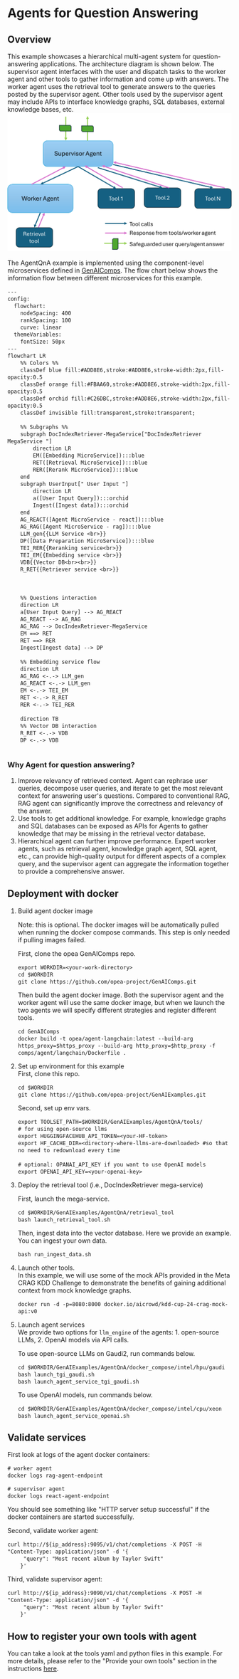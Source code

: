 # Agents for Question Answering

## Overview

This example showcases a hierarchical multi-agent system for question-answering applications. The architecture diagram is shown below. The supervisor agent interfaces with the user and dispatch tasks to the worker agent and other tools to gather information and come up with answers. The worker agent uses the retrieval tool to generate answers to the queries posted by the supervisor agent. Other tools used by the supervisor agent may include APIs to interface knowledge graphs, SQL databases, external knowledge bases, etc.
![Architecture Overview](assets/agent_qna_arch.png)

The AgentQnA example is implemented using the component-level microservices defined in [GenAIComps](https://github.com/opea-project/GenAIComps). The flow chart below shows the information flow between different microservices for this example.

```mermaid
---
config:
  flowchart:
    nodeSpacing: 400
    rankSpacing: 100
    curve: linear
  themeVariables:
    fontSize: 50px
---
flowchart LR
    %% Colors %%
    classDef blue fill:#ADD8E6,stroke:#ADD8E6,stroke-width:2px,fill-opacity:0.5
    classDef orange fill:#FBAA60,stroke:#ADD8E6,stroke-width:2px,fill-opacity:0.5
    classDef orchid fill:#C26DBC,stroke:#ADD8E6,stroke-width:2px,fill-opacity:0.5
    classDef invisible fill:transparent,stroke:transparent;

    %% Subgraphs %%
    subgraph DocIndexRetriever-MegaService["DocIndexRetriever MegaService "]
        direction LR
        EM([Embedding MicroService]):::blue
        RET([Retrieval MicroService]):::blue
        RER([Rerank MicroService]):::blue
    end
    subgraph UserInput[" User Input "]
        direction LR
        a([User Input Query]):::orchid
        Ingest([Ingest data]):::orchid
    end
    AG_REACT([Agent MicroService - react]):::blue
    AG_RAG([Agent MicroService - rag]):::blue
    LLM_gen{{LLM Service <br>}}
    DP([Data Preparation MicroService]):::blue
    TEI_RER{{Reranking service<br>}}
    TEI_EM{{Embedding service <br>}}
    VDB{{Vector DB<br><br>}}
    R_RET{{Retriever service <br>}}



    %% Questions interaction
    direction LR
    a[User Input Query] --> AG_REACT
    AG_REACT --> AG_RAG
    AG_RAG --> DocIndexRetriever-MegaService
    EM ==> RET
    RET ==> RER
    Ingest[Ingest data] --> DP

    %% Embedding service flow
    direction LR
    AG_RAG <-.-> LLM_gen
    AG_REACT <-.-> LLM_gen
    EM <-.-> TEI_EM
    RET <-.-> R_RET
    RER <-.-> TEI_RER

    direction TB
    %% Vector DB interaction
    R_RET <-.-> VDB
    DP <-.-> VDB


```

### Why Agent for question answering?

1. Improve relevancy of retrieved context.
   Agent can rephrase user queries, decompose user queries, and iterate to get the most relevant context for answering user's questions. Compared to conventional RAG, RAG agent can significantly improve the correctness and relevancy of the answer.
2. Use tools to get additional knowledge.
   For example, knowledge graphs and SQL databases can be exposed as APIs for Agents to gather knowledge that may be missing in the retrieval vector database.
3. Hierarchical agent can further improve performance.
   Expert worker agents, such as retrieval agent, knowledge graph agent, SQL agent, etc., can provide high-quality output for different aspects of a complex query, and the supervisor agent can aggregate the information together to provide a comprehensive answer.

## Deployment with docker

1. Build agent docker image

   Note: this is optional. The docker images will be automatically pulled when running the docker compose commands. This step is only needed if pulling images failed.

   First, clone the opea GenAIComps repo.

   ```
   export WORKDIR=<your-work-directory>
   cd $WORKDIR
   git clone https://github.com/opea-project/GenAIComps.git
   ```

   Then build the agent docker image. Both the supervisor agent and the worker agent will use the same docker image, but when we launch the two agents we will specify different strategies and register different tools.

   ```
   cd GenAIComps
   docker build -t opea/agent-langchain:latest --build-arg https_proxy=$https_proxy --build-arg http_proxy=$http_proxy -f comps/agent/langchain/Dockerfile .
   ```

2. Set up environment for this example </br>
   First, clone this repo.

   ```
   cd $WORKDIR
   git clone https://github.com/opea-project/GenAIExamples.git
   ```

   Second, set up env vars.

   ```
   export TOOLSET_PATH=$WORKDIR/GenAIExamples/AgentQnA/tools/
   # for using open-source llms
   export HUGGINGFACEHUB_API_TOKEN=<your-HF-token>
   export HF_CACHE_DIR=<directory-where-llms-are-downloaded> #so that no need to redownload every time

   # optional: OPANAI_API_KEY if you want to use OpenAI models
   export OPENAI_API_KEY=<your-openai-key>
   ```

3. Deploy the retrieval tool (i.e., DocIndexRetriever mega-service)

   First, launch the mega-service.

   ```
   cd $WORKDIR/GenAIExamples/AgentQnA/retrieval_tool
   bash launch_retrieval_tool.sh
   ```

   Then, ingest data into the vector database. Here we provide an example. You can ingest your own data.

   ```
   bash run_ingest_data.sh
   ```

4. Launch other tools. </br>
   In this example, we will use some of the mock APIs provided in the Meta CRAG KDD Challenge to demonstrate the benefits of gaining additional context from mock knowledge graphs.

   ```
   docker run -d -p=8080:8000 docker.io/aicrowd/kdd-cup-24-crag-mock-api:v0
   ```

5. Launch agent services</br>
   We provide two options for `llm_engine` of the agents: 1. open-source LLMs, 2. OpenAI models via API calls.

   To use open-source LLMs on Gaudi2, run commands below.

   ```
   cd $WORKDIR/GenAIExamples/AgentQnA/docker_compose/intel/hpu/gaudi
   bash launch_tgi_gaudi.sh
   bash launch_agent_service_tgi_gaudi.sh
   ```

   To use OpenAI models, run commands below.

   ```
   cd $WORKDIR/GenAIExamples/AgentQnA/docker_compose/intel/cpu/xeon
   bash launch_agent_service_openai.sh
   ```

## Validate services

First look at logs of the agent docker containers:

```
# worker agent
docker logs rag-agent-endpoint
```

```
# supervisor agent
docker logs react-agent-endpoint
```

You should see something like "HTTP server setup successful" if the docker containers are started successfully.</p>

Second, validate worker agent:

```
curl http://${ip_address}:9095/v1/chat/completions -X POST -H "Content-Type: application/json" -d '{
     "query": "Most recent album by Taylor Swift"
    }'
```

Third, validate supervisor agent:

```
curl http://${ip_address}:9090/v1/chat/completions -X POST -H "Content-Type: application/json" -d '{
     "query": "Most recent album by Taylor Swift"
    }'
```

## How to register your own tools with agent

You can take a look at the tools yaml and python files in this example. For more details, please refer to the "Provide your own tools" section in the instructions [here](https://github.com/opea-project/GenAIComps/tree/main/comps/agent/langchain/README.md).
